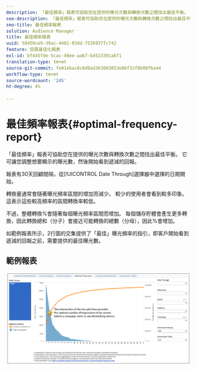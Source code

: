 ```yaml
---
description: 「最佳頻率」報表可協助您在提供的曝光次數與轉換次數之間找出最佳平衡。 它可讓您調整想要顯示的曝光數，然後開始看到遞減的回報。
seo-description: 「最佳頻率」報表可協助您在提供的曝光次數與轉換次數之間找出最佳平衡。 它可讓您調整想要顯示的曝光數，然後開始看到遞減的回報。
seo-title: 最佳頻率報表
solution: Audience Manager
title: 最佳頻率報表
uuid: 50459ce9-39ac-4401-93dd-7526937fc742
feature: 受眾最佳化報表
exl-id: bf445fde-5cac-40ee-aa67-b4523391a6f1
translation-type: tm+mt
source-git-commit: fe01ebac8c0d0ad3630d3853e0bf32f0b00f6a44
workflow-type: tm+mt
source-wordcount: '245'
ht-degree: 4%

---
```


# 最佳頻率報表{#optimal-frequency-report}

「最佳頻率」報表可協助您在提供的曝光次數與轉換次數之間找出最佳平衡。 它可讓您調整想要顯示的曝光數，然後開始看到遞減的回報。

報表有30天回顧間隔，從[!UICONTROL Date Through]選擇器中選擇的日期開始。

轉換量通常會隨著曝光頻率區間的增加而減少。 較少的使用者會看到較多印象。 這表示這些較高頻率的區間轉換率較低。

不過，整體轉換%會隨著每個曝光頻率區間而增加。 每個儲存貯體會產生更多轉換，因此轉換總和（分子）會接近可能轉換的總數（分母），因此%會增加。

如範例報表所示，2行圖的交集提供了「最佳」曝光頻率的指引，即客戶開始看到遞減的回報之前，需要提供的最佳曝光數。

## 範例報表

![最優頻率](assets/optimal-frequency2.png)
